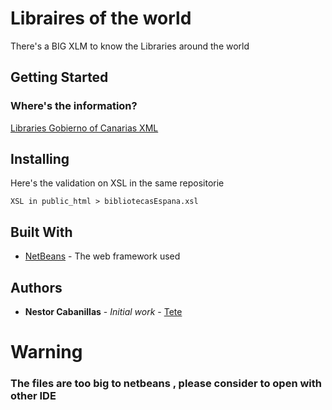 # Libraires of the world

There's a BIG XLM to know the Libraries around the world

## Getting Started

### Where's the information?

[Libraries Gobierno of Canarias XML](https://datos.gob.es/es/catalogo/e00123904-directorio-de-bibliotecas-y-hemerotecas-espanolas)

## Installing

Here's the validation on XSL in the same repositorie

```
XSL in public_html > bibliotecasEspana.xsl
```


## Built With

* [NetBeans](https://netbeans.org//) - The web framework used


## Authors

* **Nestor Cabanillas** - *Initial work* - [Tete](https://github.com/TeteV)


# Warning

### The files are too big to netbeans , please consider to open with other IDE